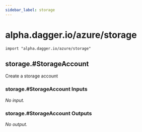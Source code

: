 ```yaml
---
sidebar_label: storage
---
```


# alpha.dagger.io/azure/storage

```cue
import "alpha.dagger.io/azure/storage"
```

## storage.#StorageAccount

Create a storage account

### storage.#StorageAccount Inputs

_No input._

### storage.#StorageAccount Outputs

_No output._
